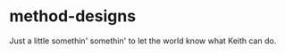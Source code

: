 method-designs
==============

Just a little somethin' somethin' to let the world know what Keith can do.
